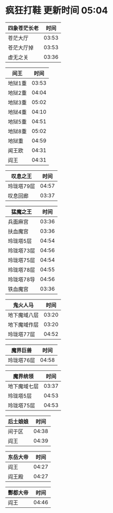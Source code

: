 # 疯狂打鞋 更新时间 05:04

| 四象苍茫长老   | 时间    |
|--------|-------|
| 苍茫大厅 | 03:53 |
| 苍茫大厅掉 | 03:53 |
| 虚无之关 | 03:36 |

| 间王   | 时间    |
|--------|-------|
| 地狱1重 | 03:53 |
| 地狱2重 | 04:04 |
| 地狱3重 | 05:02 |
| 地狱4重 | 04:10 |
| 地狱5重 | 04:51 |
| 地狱8重 | 05:02 |
| 地狱重 | 04:59 |
| 闻王欧 | 04:31 |
| 阎王 | 04:31 |

| 叹息之王   | 时间    |
|--------|-------|
| 玲珑塔79层 | 04:57 |
| 叹息回廊 | 03:37 |

| 猛魔之王   | 时间    |
|--------|-------|
| 兵面麻宫 | 03:36 |
| 扶血魔宫 | 03:36 |
| 玲珑塔5层 | 04:54 |
| 玲珑塔73层 | 04:56 |
| 玲珑塔75层 | 04:54 |
| 玲珑塔78层 | 04:55 |
| 玲珑塔78导 | 04:56 |
| 铁血魔宫 | 03:36 |

| 鬼火人马   | 时间    |
|--------|-------|
| 地下魔域八层 | 03:20 |
| 地下魔域作层 | 03:20 |
| 玲珑塔77层 | 04:52 |

| 魔界巨兽   | 时间    |
|--------|-------|
| 玲珑塔76层 | 04:58 |

| 魔界统领   | 时间    |
|--------|-------|
| 地下魔域七层 | 03:37 |
| 玲珑塔5层 | 04:53 |
| 玲珑塔75层 | 04:53 |

| 后土娘娘   | 时间    |
|--------|-------|
| 间于区 | 04:38 |
| 阎王 | 04:39 |

| 东岳大帝   | 时间    |
|--------|-------|
| 阎王 | 04:27 |
| 阎王殿 | 04:27 |

| 酆都大帝   | 时间    |
|--------|-------|
| 阎王 | 04:46 |